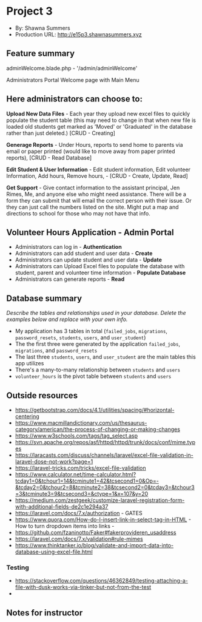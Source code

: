 # Project 3
+ By: Shawna Summers
+ Production URL: <http://e15p3.shawnasummers.xyz>

## Feature summary

adminWelcome.blade.php - '/admin/adminWelcome'

Administrators Portal Welcome page with Main Menu

## Here administrators can choose to:

**Upload New Data Files** - Each year they upload new excel files to quickly populate the student table (this may need to change in that when  new file is loaded old students get marked as 'Moved' or 'Graduated' in the database rather than just deleted.) [CRUD - Creating]

**Generage Reports** - Under Hours, reports to send home to parents via email or paper printed (would like to move away from paper printed reports), [CRUD - Read Database]

**Edit Student & User Information** - Edit student information, Edit volunteer Information, Add hours, Remove hours,  - [CRUD - Create, Update, Read]

**Get Support** - Give contact information to the assistant principal, Jen Rimes, Me, and anyone else who might need assistance.  There will be a form they can submit that will email the correct person with their issue.  Or they can just call the numbers listed on the site.  Might put a map and directions to school for those who may not have that info.


## Volunteer Hours Application - Admin Portal
+ Administrators can log in - **Authentication**
+ Administrators can add student and user data - **Create**
+ Administrators can update student and user data - **Update**
+ Administrators can Upload Excel files to populate the database with student, parent and volunteer time information - **Populate Database**
+ Administrators can generate reports - **Read**

  
## Database summary
*Describe the tables and relationships used in your database. Delete the examples below and replace with your own info.*

+ My application has 3 tables in total (`failed_jobs`, `migrations`, `password_resets`, `students`, `users`, and `user_student`)
+ The the first three were generated by the application `failed_jobs`, `migrations`, and `password_resets`
+ The last three `students`, `users`, and `user_student` are the main tables this app utilizes
+ There's a many-to-many relationship between `students` and `users`
+ `volunteer_hours` is the pivot table between `students` and `users`



## Outside resources
+ https://getbootstrap.com/docs/4.1/utilities/spacing/#horizontal-centering
+ https://www.macmillandictionary.com/us/thesaurus-category/american/the-process-of-changing-or-making-changes
+ https://www.w3schools.com/tags/tag_select.asp
+ https://svn.apache.org/repos/asf/httpd/httpd/trunk/docs/conf/mime.types
+ https://laracasts.com/discuss/channels/laravel/excel-file-validation-in-laravel-dose-not-work?page=1
+ https://laravel-tricks.com/tricks/excel-file-validation
+ https://www.calculator.net/time-calculator.html?tcday1=0&tchour1=14&tcminute1=42&tcsecond1=0&Op=-&tcday2=0&tchour2=8&tcminute2=38&tcsecond2=0&tcday3=&tchour3=3&tcminute3=9&tcsecond3=&ctype=1&x=107&y=20
+ https://medium.com/zestgeek/customize-laravel-registration-form-with-additional-fields-de2c1e294a37
+ https://laravel.com/docs/7.x/authorization - GATES
+ https://www.quora.com/How-do-I-insert-link-in-select-tag-in-HTML - How to turn dropdown items into links - 
+ https://github.com/fzaninotto/Faker#fakerprovideren_usaddress
+ https://laravel.com/docs/7.x/validation#rule-mimes
+ https://www.thinktanker.io/blog/validate-and-import-data-into-database-using-excel-file.html
### Testing
+ https://stackoverflow.com/questions/46362849/testing-attaching-a-file-with-dusk-works-via-tinker-but-not-from-the-test
+ 

## Notes for instructor


